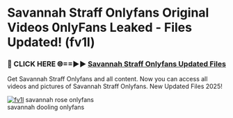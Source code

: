 # Savannah Straff Onlyfans Original Videos 0nlyFans Leaked - Files Updated! (fv1l)

<h3>🔴 CLICK HERE 🌐==►► <a href="https://tinyurl.com/2wckxsce" rel="nofollow">Savannah Straff Onlyfans Updated Files</a></h3>

Get Savannah Straff Onlyfans and all content. Now you can access all videos and pictures of Savannah Straff Onlyfans. New Updated Files 2025!

[![fv1l](https://i.imgur.com/AFduVYN.gif)](https://tinyurl.com/2wckxsce)
savannah rose onlyfans<br>
savannah dooling onlyfans